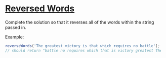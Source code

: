 # [Reversed Words](https://www.codewars.com/kata/51c8991dee245d7ddf00000e)

Complete the solution so that it reverses all of the words within the string passed in.

Example:

```js
reverseWords('The greatest victory is that which requires no battle');
// should return "battle no requires which that is victory greatest The"
```
